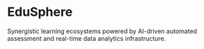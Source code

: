 # EduSphere
Synergistic learning ecosystems powered by AI-driven automated assessment and real-time data analytics infrastructure.
